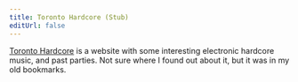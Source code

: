 ```yaml
---
title: Toronto Hardcore (Stub)
editUrl: false
---
```


[Toronto Hardcore](https://torontohardcore.ca/) is a website with some interesting electronic hardcore music, and past parties. Not sure where I found out about it, but it was in my old bookmarks.
